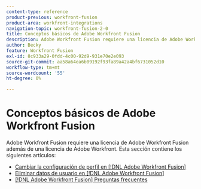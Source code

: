 ```yaml
---
content-type: reference
product-previous: workfront-fusion
product-area: workfront-integrations
navigation-topic: workfront-fusion-2-0
title: Conceptos básicos de Adobe Workfront Fusion
description: Adobe Workfront Fusion requiere una licencia de Adobe Workfront Fusion además de una licencia de Adobe Workfront.
author: Becky
feature: Workfront Fusion
exl-id: 8c933a29-0fdd-4c00-92d9-931e70e2e093
source-git-commit: aa58a64ea6b09192f93fa89a42a4bf6731052d10
workflow-type: tm+mt
source-wordcount: '55'
ht-degree: 0%

---
```


# Conceptos básicos de Adobe Workfront Fusion

Adobe Workfront Fusion requiere una licencia de Adobe Workfront Fusion además de una licencia de Adobe Workfront.
Esta sección contiene los siguientes artículos:

* [Cambiar la configuración de perfil en [!DNL Adobe Workfront Fusion]](../../workfront-fusion/workfront-fusion-basics/change-profile-settings.md)
* [Eliminar datos de usuario en [!DNL Adobe Workfront Fusion]](../../workfront-fusion/workfront-fusion-basics/delete-user-data.md)
* [[!DNL Adobe Workfront Fusion] Preguntas frecuentes](../../workfront-fusion/workfront-fusion-basics/faq.md)
